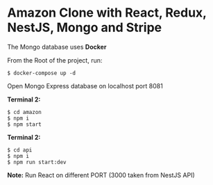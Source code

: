# Amazon Clone with React, Redux, NestJS, Mongo and Stripe

The Mongo database uses **Docker**

From the Root of the project, run:

```
$ docker-compose up -d
```

Open Mongo Express database on localhost port 8081

**Terminal 2:**

```
$ cd amazon
$ npm i
$ npm start
```

**Terminal 2:**

```
$ cd api
$ npm i
$ npm run start:dev
```

**Note:** Run React on different PORT (3000 taken from NestJS API)